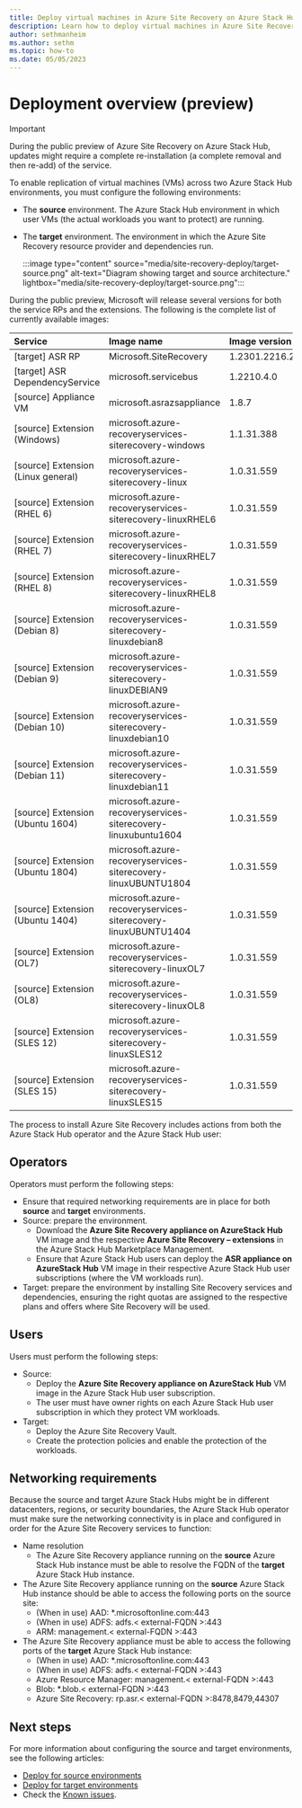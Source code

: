 ```yaml
---
title: Deploy virtual machines in Azure Site Recovery on Azure Stack Hub (preview)
description: Learn how to deploy virtual machines in Azure Site Recovery on Azure Stack Hub. 
author: sethmanheim
ms.author: sethm
ms.topic: how-to
ms.date: 05/05/2023
---
```



# Deployment overview (preview)

> [!IMPORTANT]
> During the public preview of Azure Site Recovery on Azure Stack Hub, updates might require a complete re-installation (a complete removal and then re-add) of the service.

To enable replication of virtual machines (VMs) across two Azure Stack Hub environments, you must configure the following environments:

- The **source** environment. The Azure Stack Hub environment in which user VMs (the actual workloads you want to protect) are running.
- The **target** environment. The environment in which the Azure Site Recovery resource provider and dependencies run.

  :::image type="content" source="media/site-recovery-deploy/target-source.png" alt-text="Diagram showing target and source architecture." lightbox="media/site-recovery-deploy/target-source.png":::
  
During the public preview, Microsoft will release several versions for both the service RPs and the extensions. The following is the complete list of currently available images:

| Service                                   | Image name                                                          | Image version       |
| :---------------------------------- | :------------------------------------------------------------- | :------------- |
| [target] ASR RP                    | Microsoft.SiteRecovery                                        | 1.2301.2216.2287 |
| [target] ASR DependencyService     | microsoft.servicebus                                          | 1.2210.4.0    |
| [source] Appliance VM              | microsoft.asrazsappliance                                     | 1.8.7         |
| [source] Extension (Windows)       | microsoft.azure-recoveryservices-siterecovery-windows         | 1.1.31.388    |
| [source] Extension (Linux general) | microsoft.azure-recoveryservices-siterecovery-linux           | 1.0.31.559    |
| [source] Extension (RHEL 6)        | microsoft.azure-recoveryservices-siterecovery-linuxRHEL6      | 1.0.31.559    |
| [source] Extension (RHEL 7)        | microsoft.azure-recoveryservices-siterecovery-linuxRHEL7      | 1.0.31.559    |
| [source] Extension (RHEL 8)        | microsoft.azure-recoveryservices-siterecovery-linuxRHEL8      | 1.0.31.559    |
| [source] Extension (Debian 8)      | microsoft.azure-recoveryservices-siterecovery-linuxdebian8    | 1.0.31.559    |
| [source] Extension (Debian 9)      | microsoft.azure-recoveryservices-siterecovery-linuxDEBIAN9    | 1.0.31.559    |
| [source] Extension (Debian 10)     | microsoft.azure-recoveryservices-siterecovery-linuxdebian10   | 1.0.31.559    |
| [source] Extension (Debian 11)     | microsoft.azure-recoveryservices-siterecovery-linuxdebian11   | 1.0.31.559    |
| [source] Extension (Ubuntu 1604)   | microsoft.azure-recoveryservices-siterecovery-linuxubuntu1604 | 1.0.31.559    |
| [source] Extension (Ubuntu 1804)   | microsoft.azure-recoveryservices-siterecovery-linuxUBUNTU1804 | 1.0.31.559    |
| [source] Extension (Ubuntu 1404)   | microsoft.azure-recoveryservices-siterecovery-linuxUBUNTU1404 | 1.0.31.559    |
| [source] Extension (OL7)           | microsoft.azure-recoveryservices-siterecovery-linuxOL7        | 1.0.31.559    |
| [source] Extension (OL8)           | microsoft.azure-recoveryservices-siterecovery-linuxOL8        | 1.0.31.559    |
| [source] Extension (SLES 12)       | microsoft.azure-recoveryservices-siterecovery-linuxSLES12     | 1.0.31.559    |
| [source] Extension (SLES 15)       | microsoft.azure-recoveryservices-siterecovery-linuxSLES15     | 1.0.31.559    |

The process to install Azure Site Recovery includes actions from both the Azure Stack Hub operator and the Azure Stack Hub user:

## Operators

Operators must perform the following steps:

- Ensure that required networking requirements are in place for both **source** and **target** environments.
- Source: prepare the environment.
  - Download the **Azure Site Recovery appliance on AzureStack Hub** VM image and the respective **Azure Site Recovery – extensions** in the Azure Stack Hub Marketplace Management.
  - Ensure that Azure Stack Hub users can deploy the **ASR appliance on AzureStack Hub** VM image in their respective Azure Stack Hub user subscriptions (where the VM workloads run).
- Target: prepare the environment by installing Site Recovery services and dependencies, ensuring the right quotas are assigned to the respective plans and offers where Site Recovery will be used.

## Users

Users must perform the following steps:

- Source:
  - Deploy the **Azure Site Recovery appliance on AzureStack Hub** VM image in the Azure Stack Hub user subscription.
  - The user must have owner rights on each Azure Stack Hub user subscription in which they protect VM workloads.
- Target:
  - Deploy the Azure Site Recovery Vault.
  - Create the protection policies and enable the protection of the workloads.

## Networking requirements

Because the source and target Azure Stack Hubs might be in different datacenters, regions, or security boundaries, the Azure Stack Hub operator must make sure the networking connectivity is in place and configured in order for the Azure Site Recovery services to function:

- Name resolution
  - The Azure Site Recovery appliance running on the **source** Azure Stack Hub instance must be able to resolve the FQDN of the **target** Azure Stack Hub instance.
- The Azure Site Recovery appliance running on the **source** Azure Stack Hub instance should be able to access the following ports on the source site:
  - (When in use) AAD: *.microsoftonline.com:443
  - (When in use) ADFS: adfs.< external-FQDN >:443
  - ARM: management.< external-FQDN >:443
- The Azure Site Recovery appliance must be able to access the following ports of the **target** Azure Stack Hub instance:
  - (When in use) AAD: *.microsoftonline.com:443
  - (When in use) ADFS: adfs.< external-FQDN >:443
  - Azure Resource Manager: management.< external-FQDN >:443
  - Blob: *.blob.< external-FQDN >:443
  - Azure Site Recovery: rp.asr.< external-FQDN >:8478,8479,44307


## Next steps

For more information about configuring the source and target environments, see the following articles:

- [Deploy for source environments](site-recovery-deploy-source.md)
- [Deploy for target environments](site-recovery-deploy-target.md)
- Check the [Known issues](known-issues.md).
